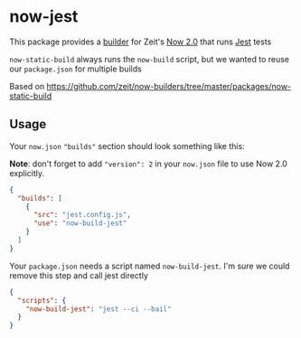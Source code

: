 # now-jest

This package provides a
[builder](https://zeit.co/docs/v2/deployments/builders/overview#when-to-use-builders)
for Zeit's [Now 2.0](https://zeit.co/blog/now-2) that runs [Jest](https://jestjs.io/) tests

`now-static-build` always runs the `now-build` script, but we wanted to reuse our `package.json` for multiple builds

Based on https://github.com/zeit/now-builders/tree/master/packages/now-static-build

## Usage

Your `now.json` `"builds"` section should look something like this:

**Note**: don't forget to add `"version": 2` in your `now.json` file to use Now
2.0 explicitly.

```json
{
  "builds": [
    {
      "src": "jest.config.js",
      "use": "now-build-jest"
    }
  ]
}
```

Your `package.json` needs a script named `now-build-jest`. I'm sure we could remove this step and call jest directly

```json
{
  "scripts": {
    "now-build-jest": "jest --ci --bail"
  }
}
```
